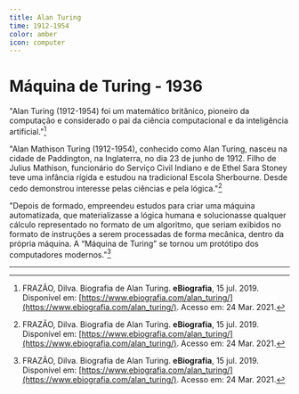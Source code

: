 ```yaml
---
title: Alan Turing
time: 1912-1954
color: amber
icon: computer
---
```


# Máquina de Turing - 1936

"Alan Turing (1912-1954) foi um matemático britânico, pioneiro da computação e considerado o pai da ciência computacional e da inteligência artificial."[^frazao]

"Alan Mathison Turing (1912-1954), conhecido como Alan Turing, nasceu na cidade de Paddington, na Inglaterra, no dia 23 de junho de 1912. Filho de Julius Mathison, funcionário do Serviço Civil Indiano e de Ethel Sara Stoney teve uma infância rígida e estudou na tradicional Escola Sherbourne. Desde cedo demonstrou interesse pelas ciências e pela lógica."[^frazao]

"Depois de formado, empreendeu estudos para criar uma máquina automatizada, que materializasse a lógica humana e solucionasse qualquer cálculo representado no formato de um algoritmo, que seriam exibidos no formato de instruções a serem processadas de forma mecânica, dentro da própria máquina. A “Máquina de Turing” se tornou um protótipo dos computadores modernos."[^frazao]

---

[^frazao]: FRAZÃO, Dilva. Biografia de Alan Turing. **eBiografia**, 15 jul. 2019. Disponível em: [https://www.ebiografia.com/alan_turing/](https://www.ebiografia.com/alan_turing/). Acesso em: 24 Mar. 2021.
